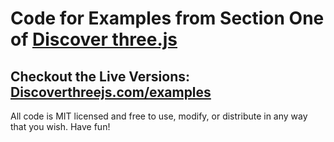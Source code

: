 # Code for Examples from Section One of [Discover three.js](https://discoverthreejs.com/)

## Checkout the Live Versions: [Discoverthreejs.com/examples](https://discoverthreejs.com/examples)

All code is MIT licensed and free to use, modify, or distribute in any way that you wish. Have fun!

